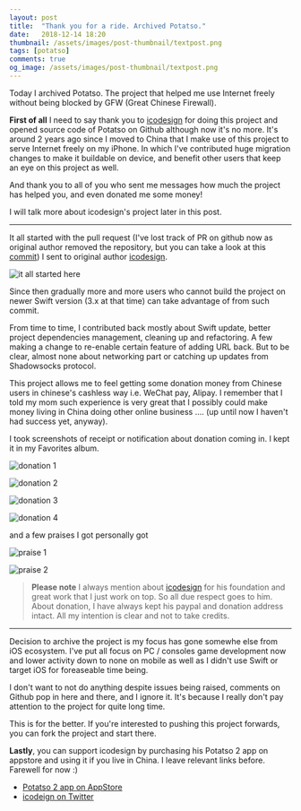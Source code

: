 ```yaml
---
layout: post
title:  "Thank you for a ride. Archived Potatso."
date:   2018-12-14 18:20
thumbnail: /assets/images/post-thumbnail/textpost.png
tags: [potatso]
comments: true
og_image: /assets/images/post-thumbnail/textpost.png
---
```


Today I archived Potatso. The project that helped me use Internet freely without being blocked by GFW (Great Chinese Firewall).

**First of all** I need to say thank you to [icodesign](https://github.com/icodesign) for doing this project and opened source code of Potatso on Github although now it's no more.
It's around 2 years ago since I moved to China that I make use of this project to serve Internet freely on my iPhone. In which I've contributed huge migration changes to make it buildable on device, and benefit other users that keep an eye on this project as well.

And thank you to all of you who sent me messages how much the project has helped you, and even donated me some money!

I will talk more about icodesign's project later in this post.

---

It all started with the pull request (I've lost track of PR on github now as original author removed the repository, but you can take a look at this [commit](https://github.com/haxpor/Potatso/commit/c61c5159932a0ac7a2299f895aa932b4eb69aedc)) I sent to original author [icodesign](https://github.com/icodesign).

![it all started here](/assets/images/potatso/all-start-commit-potatso.png)

Since then gradually more and more users who cannot build the project on newer Swift version (3.x at that time) can take advantage of from such commit.

From time to time, I contributed back mostly about Swift update, better project dependencies management, cleaning up and refactoring. A few making a change to re-enable certain feature of adding URL back. But to be clear, almost none about networking part or catching up updates from Shadowsocks protocol.

This project allows me to feel getting some donation money from Chinese users in chinese's cashless way i.e. WeChat pay, Alipay. I remember that I told my mom such experience is very great that I possibly could make money living in China doing other online business .... (up until now I haven't had success yet, anyway).

I took screenshots of receipt or notification about donation coming in. I kept it in my Favorites album.

![donation 1](/assets/images/potatso/donation1.png)

![donation 2](/assets/images/potatso/donation2.png)

![donation 3](/assets/images/potatso/donation3.png)

![donation 4](/assets/images/potatso/donation4.png)

and a few praises I got personally got

![praise 1](/assets/images/potatso/praise1.png)

![praise 2](/assets/images/potatso/praise2.png)

> **Please note** I always mention about [icodesign](https://github.com/icodesign) for his foundation and great work that I just work on top. So all due respect goes to him.
About donation, I have always kept his paypal and donation address intact. All my intention is clear and not to take credits.

---

Decision to archive the project is my focus has gone somewhe else from iOS ecosystem. I've put all focus on PC / consoles game development now and lower activity down to none on mobile as well as I didn't use Swift or target iOS for foreaseable time being.

I don't want to not do anything despite issues being raised, comments on Github pop in here and there, and I ignore it. It's because I really don't pay attention to the project for quite long time.

This is for the better. If you're interested to pushing this project forwards, you can fork the project and start there.

**Lastly**, you can support icodesign by purchasing his Potatso 2 app on appstore and using it if you live in China. I leave relevant links before.
Farewell for now :)

* [Potatso 2 app on AppStore](https://itunes.apple.com/us/app/potatso-2/id1162704202?mt=8)
* [icodeign on Twitter](https://twitter.com/icodesign_me)
